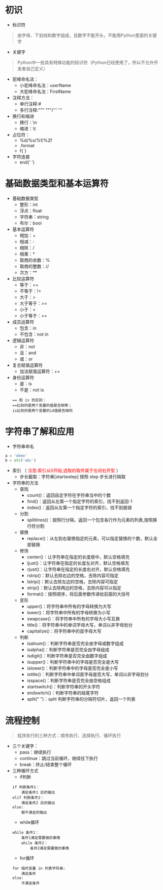 # 初识
- 标识符
>由字母、下划线和数字组成，且数字不能开头，不能用Python里面的关键字
- 关键字
>Python中一些具有特殊功能的标识符（Python已经使用了，所以不允许开发者自己定义）

- 驼峰命名法：
   -  小驼峰命名法：userName
   -  大驼峰命名法：FirstName   
- 注释方法：
   -  单行注释:# 
   -  多行注释:""" """/'''  ''' 
- 换行和缩进
   - 换行：\n
   - 缩进：\t
- 占位符：
   - %d/%s/%f/%2f
   - .format
   - f{ }
- 字符连接
   - end(' ')
# 基础数据类型和基本运算符
- 基础数据类型
  -  整形：int
  -  浮点：float
  -  字符串：string
  -  布尔：bool
- 基本运算符
   -  相加：+
   -  相减：-
   -  相除：/
   -  相乘：*
   -  取商的余数：%
   -  取商的整数：//
   -  次方：**   
- 比较运算符
    - 等于：==
    - 不等于：!=
    - 大于：>
    - 大于等于：>=
    - 小于：<
    - 小于等于：<=
- 成员运算符
    - 包含：in
    - 不包含：not in
- 逻辑运算符
    - 非：not
    - 且：and
    - 或：or  
- 复合赋值运算符
    - 加法赋值运算符：+=  
- 身份运算符
    - 是：is
    - 不是：not is
    ```
    == 和 is 的区别：
    ==比较的是两个变量的值是否相等；
    is比较的是两个变量的id值是否相同
    ```
# 字符串了解和应用
- 字符串命名
```python
a = 'demo'
b = str('abc')
```
- 索引
（<font color='red'> 注意:索引从0开始;选取的取件属于左闭右开型 </font>）
    - 步长截取：字符串[start:end:step] 按照 step 步长进行隔取     
- 字符串的方法
    -  查找
        - count()：返回自定字符在字符串当中的个数
        - find()：返回从左第一个指定字符的索引，找不到返回-1
        - index()：返回从左第一个指定字符的索引，找不到报错
    - 分割
        - splitlines()：按照行分隔，返回一个包含各行作为元素的列表,按照换行符分割
    - 替换
        - replace()：从左到右替换指定的元素，可以指定替换的个数，默认全部替换      
    - 修饰
        - center()：让字符串在指定的长度居中，默认空格填充
        - ljust()：让字符串在指定的长度左对齐，默认空格填充
        - rjust()：让字符串在指定的长度右对齐，默认空格填充
        - rstrip()：默认去除右边的空格，去除内容可指定
        - lstrip()：默认去除左边的空格，去除内容可指定 
        - strip()：默认去除两边的空格，去除内容可以指定
        - format()：按照顺序，将后面参数传递给前面的大括号
     - 变形
        - upper()：将字符串中所有的字母转换为大写
        - lower()：将字符串中所有的字母转换为小写
        - swapcase()：将字符串中所有的字母大小写互换
        - title()：将字符串中的单词字母大写，单词以非字母划分
        - capitalize()：将字符串中的首字母大写
     - 判断
        - isalnum()：判断字符串是否完全由字母或数字组成
        - isalpha()：判断字符串是否完全由字母组成
        - isdigit()：判断字符串是否完全由数字组成
        - isupper()：判断字符串中的字母是否完全是大写
        - islower()：判断字符串中的字母是否完全是小写
        - istitle()：判断字符串中单词首字母是否大写，单词以非字母划分
        - isspace()：判断字符串是否完全由空格组成
        - startswitch()：判断字符串的开头字符
        - endswitch()：判断字符串的结尾字符
        - split(" ")：split 判断字符串的分隔符切片，返回一个列表
        
        
# 流程控制
>程序执行的三种方式：顺序执行、选择执行、循环执行
- 三个关键字：
    - pass：继续执行
    - continue：跳过当前循环，继续往下执行
    - break：终止/结束整个循环
- 三种循环方式
    - if判断
    ```
    if 判断条件1：
        满足条件1 后的输出
    elif 判断条件2：
        满足条件2 后的输出
    else:
        都不满足的输出
    ```
    - while循环
    ```
    while 条件1：
        条件1满足需要做的事情
        while 条件2：
            条件2满足需要做的事情 
    ```
    - for循环
    ```
    for 临时变量 in 列表字符串:
        满足条件
    else:
        不满足条件
    ```
